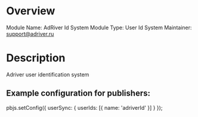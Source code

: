 # Overview

Module Name: AdRiver Id System
Module Type: User Id System
Maintainer: support@adriver.ru

# Description

Adriver user identification system

## Example configuration for publishers:

pbjs.setConfig({
    userSync: {
        userIds: [{
            name: 'adriverId'
        }]
    }
});